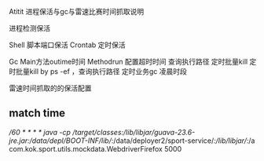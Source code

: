 Atitit 进程保活与gc与雷速比赛时间抓取说明

进程检测保活

Shell 脚本端口保活 
Crontab 定时保活 

Gc
Main方法outime时间
Methodrun 配置超时时间
查询执行路径 定时批量kill
定时批量kill  by  ps -ef  ，查询执行路径
定时业务gc   凌晨时段 

雷速时间抓取的的保活配置
## match time

*/60 * * * * java -cp  /target/classes:/lib/libjar/guava-23.6-jre.jar:/data/depl/BOOT-INF/lib/*:/data/deployer2/sport-service/*:/lib/libjar/*:/a  com.kok.sport.utils.mockdata.WebdriverFirefox  5000

